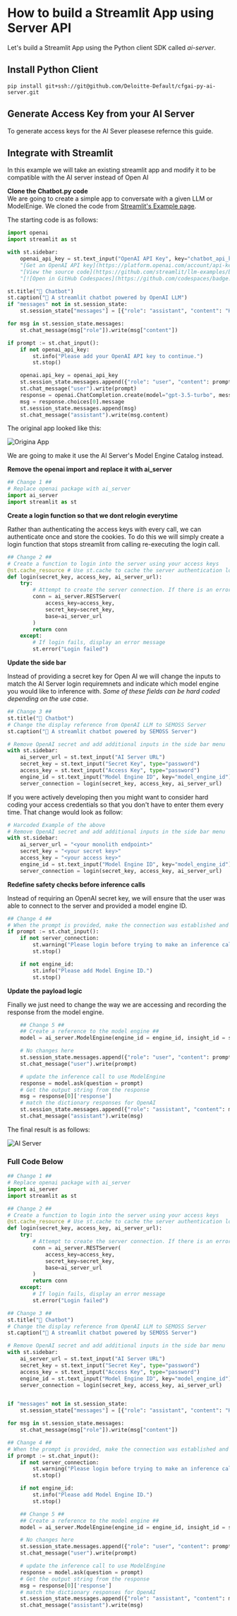# How to build a Streamlit App using Server API
Let's build a Streamlit App using the Python client SDK called *ai-server*. 

## **Install Python Client**

    pip install git+ssh://git@github.com/Deloitte-Default/cfgai-py-ai-server.git

## **Generate Access Key from your AI Server**
To generate access keys for the AI Sever pleasese refernce this guide.


## **Integrate with Streamlit**

In this example we will take an existing streamlit app and modify it to be compatible with the AI server instead of Open AI

**Clone the Chatbot.py code**  
We are going to create a simple app to conversate with a given LLM or ModelEnige. We cloned the code from [Streamlit's Example page](https://github.com/streamlit/llm-examples/blob/main/Chatbot.py).

The starting code is as follows:
```python
import openai
import streamlit as st

with st.sidebar:
    openai_api_key = st.text_input("OpenAI API Key", key="chatbot_api_key", type="password")
    "[Get an OpenAI API key](https://platform.openai.com/account/api-keys)"
    "[View the source code](https://github.com/streamlit/llm-examples/blob/main/Chatbot.py)"
    "[![Open in GitHub Codespaces](https://github.com/codespaces/badge.svg)](https://codespaces.new/streamlit/llm-examples?quickstart=1)"

st.title("💬 Chatbot")
st.caption("🚀 A streamlit chatbot powered by OpenAI LLM")
if "messages" not in st.session_state:
    st.session_state["messages"] = [{"role": "assistant", "content": "How can I help you?"}]

for msg in st.session_state.messages:
    st.chat_message(msg["role"]).write(msg["content"])

if prompt := st.chat_input():
    if not openai_api_key:
        st.info("Please add your OpenAI API key to continue.")
        st.stop()

    openai.api_key = openai_api_key
    st.session_state.messages.append({"role": "user", "content": prompt})
    st.chat_message("user").write(prompt)
    response = openai.ChatCompletion.create(model="gpt-3.5-turbo", messages=st.session_state.messages)
    msg = response.choices[0].message
    st.session_state.messages.append(msg)
    st.chat_message("assistant").write(msg.content)
```

The original app looked like this:

![Origina App](../images/streamlitImages/original-chatbot-app.png)

We are going to make it use the AI Server's Model Engine Catalog instead.

**Remove the openai import and replace it with ai_server** 
```python
## Change 1 ##
# Replace openai package with ai_server
import ai_server
import streamlit as st
```

**Create a login function so that we dont relogin everytime**

Rather than authenticating the access keys with every call, we can authenticate once and store the cookies. To do this we will simply create a login function that stops streamlit from calling re-executing the login call.
```python
## Change 2 ##
# Create a function to login into the server using your access keys
@st.cache_resource # Use st.cache to cache the server authentication logic
def login(secret_key, access_key, ai_server_url):
    try:
        # Attempt to create the server connection. If there is an error when connecting then an error will be raised
        conn = ai_server.RESTServer(
            access_key=access_key,
            secret_key=secret_key,
            base=ai_server_url
        )
        return conn
    except:
        # If login fails, display an error message
        st.error("Login failed")
``` 

**Update the side bar**

Instead of providing a secret key for Open AI we will change the inputs to match the AI Server login requiremnets and indicate which model engine you would like to inference with. *Some of these fields can be hard coded depending on the use case*.
```python
## Change 3 ##
st.title("💬 Chatbot")
# Change the display reference from OpenAI LLM to SEMOSS Server
st.caption("🚀 A streamlit chatbot powered by SEMOSS Server")

# Remove OpenAI secret and add additional inputs in the side bar menu
with st.sidebar:
    ai_server_url = st.text_input("AI Server URL")                          # Your Monolith endpoint
    secret_key = st.text_input("Secret Key", type="password")               # Your AI Server Secret Key
    access_key = st.text_input("Access Key", type="password")               # Your AI Server Access Key
    engine_id = st.text_input("Model Engine ID", key="model_engine_id")     # The model engine ID
    server_connection = login(secret_key, access_key, ai_server_url)        # make the loging call
```

If you were actively developing then you might want to consider hard coding your access credentials so that you don't have to enter them every time. That change would look as follow:

```python
# Harcoded Example of the above
# Remove OpenAI secret and add additional inputs in the side bar menu
with st.sidebar:
    ai_server_url = "<your monolith endpoint>"                              # Your Monolith endpoint
    secret_key = "<your secret key>"                                        # Your AI Server Secret Key
    access_key = "<your access key>"                                        # Your AI Server Access Key
    engine_id = st.text_input("Model Engine ID", key="model_engine_id")     # The model engine ID
    server_connection = login(secret_key, access_key, ai_server_url)        # make the loging call
```

**Redefine safety checks before inference calls**

Instead of requiring an OpenAI secret key, we will ensure that the user was able to connect to the server and provided a model engine ID.

```python
## Change 4 ##
# When the prompt is provided, make the connection was established and an engine ID was provided
if prompt := st.chat_input():
    if not server_connection:
        st.warning("Please login before trying to make an inference call.")
        st.stop()

    if not engine_id:
        st.info("Please add Model Engine ID.")
        st.stop()
```

**Update the payload logic**

Finally we just need to change the way we are accessing and recording the response from the model engine.
```python
    ## Change 5 ##
    ## Create a reference to the model engine ##
    model = ai_server.ModelEngine(engine_id = engine_id, insight_id = server_connection.cur_insight)

    # No changes here
    st.session_state.messages.append({"role": "user", "content": prompt})
    st.chat_message("user").write(prompt)

    # update the inference call to use ModelEngine
    response = model.ask(question = prompt)
    # Get the output string from the response
    msg = response[0]['response']
    # match the dictionary responses for OpenAI
    st.session_state.messages.append({"role": "assistant", "content": msg})
    st.chat_message("assistant").write(msg)
```
The final result is as follows:

![AI Server](../images/streamlitImages/ai-server-chatbot-app.png)

### **Full Code Below**
```python
## Change 1 ##
# Replace openai package with ai_server
import ai_server
import streamlit as st

## Change 2 ##
# Create a function to login into the server using your access keys
@st.cache_resource # Use st.cache to cache the server authentication logic
def login(secret_key, access_key, ai_server_url):
    try:
        # Attempt to create the server connection. If there is an error when connecting then an error will be raised
        conn = ai_server.RESTServer(
            access_key=access_key,
            secret_key=secret_key,
            base=ai_server_url
        )
        return conn
    except:
        # If login fails, display an error message
        st.error("Login failed")

## Change 3 ##
st.title("💬 Chatbot")
# Change the display reference from OpenAI LLM to SEMOSS Server
st.caption("🚀 A streamlit chatbot powered by SEMOSS Server")

# Remove OpenAI secret and add additional inputs in the side bar menu
with st.sidebar:
    ai_server_url = st.text_input("AI Server URL")                          # Your Monolith endpoint
    secret_key = st.text_input("Secret Key", type="password")               # Your AI Server Secret Key
    access_key = st.text_input("Access Key", type="password")               # Your AI Server Access Key
    engine_id = st.text_input("Model Engine ID", key="model_engine_id")     # The model engine ID
    server_connection = login(secret_key, access_key, ai_server_url)        # make the loging call


if "messages" not in st.session_state:
    st.session_state["messages"] = [{"role": "assistant", "content": "How can I help you?"}]

for msg in st.session_state.messages:
    st.chat_message(msg["role"]).write(msg["content"])

## Change 4 ##
# When the prompt is provided, make the connection was established and an engine ID was provided
if prompt := st.chat_input():
    if not server_connection:
        st.warning("Please login before trying to make an inference call.")
        st.stop()

    if not engine_id:
        st.info("Please add Model Engine ID.")
        st.stop()

    ## Change 5 ##
    ## Create a reference to the model engine ##
    model = ai_server.ModelEngine(engine_id = engine_id, insight_id = server_connection.cur_insight)

    # No changes here
    st.session_state.messages.append({"role": "user", "content": prompt})
    st.chat_message("user").write(prompt)

    # update the inference call to use ModelEngine
    response = model.ask(question = prompt)
    # Get the output string from the response
    msg = response[0]['response']
    # match the dictionary responses for OpenAI
    st.session_state.messages.append({"role": "assistant", "content": msg})
    st.chat_message("assistant").write(msg)
```